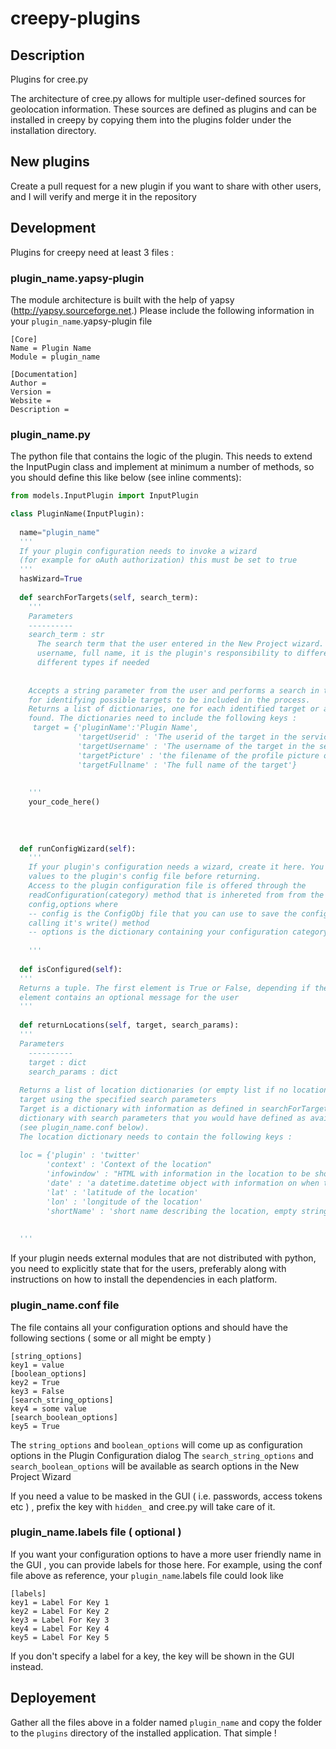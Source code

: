 creepy-plugins
==============


## Description
Plugins for cree.py

The architecture of cree.py allows for multiple user-defined sources for geolocation information. These
sources are defined as plugins and can be installed in creepy by copying them into the plugins folder under
the installation directory. 


## New plugins

Create a pull request for a new plugin if you want to share with other users, and I will verify and merge it in the repository


## Development

Plugins for creepy need at least 3 files :

### plugin_name.yapsy-plugin

The module architecture is built with the help of yapsy (http://yapsy.sourceforge.net.)
Please include the following information in your `plugin_name`.yapsy-plugin file
```
[Core]
Name = Plugin Name
Module = plugin_name

[Documentation]
Author = 
Version = 
Website = 
Description = 
```

### plugin_name.py

The python file that contains the logic of the plugin. This needs to extend the InputPugin class and implement at minimum a number of methods, so you should define this like below (see inline comments): 

```python
from models.InputPlugin import InputPlugin

class PluginName(InputPlugin):
  
  name="plugin_name"
  '''
  If your plugin configuration needs to invoke a wizard 
  (for example for oAuth authorization) this must be set to true
  '''
  hasWizard=True
  
  def searchForTargets(self, search_term):
    '''
    Parameters
    ----------
    search_term : str
      The search term that the user entered in the New Project wizard. It could be a mail, id, 
      username, full name, it is the plugin's responsibility to differentiate between 
      different types if needed
      
      
    Accepts a string parameter from the user and performs a search in the respective service/source
    for identifying possible targets to be included in the process.
    Returns a list of dictionaries, one for each identified target or an empty list if no results were
    found. The dictionaries need to include the following keys :
     target = {'pluginName':'Plugin Name',
               'targetUserid' : 'The userid of the target in the service/source',
               'targetUsername' : 'The username of the target in the service/source',
               'targetPicture' : 'the filename of the profile picture of the target ( profile_pic_targetUserid )',
               'targetFullname' : 'The full name of the target'}
               
    
    '''
    your_code_here()
    
    
    
    
  def runConfigWizard(self):
    '''
    If your plugin's configuration needs a wizard, create it here. You need to save the configuration
    values to the plugin's config file before returning.
    Access to the plugin configuration file is offered through the 
    readConfiguration(category) method that is inhereted from from the InputPlugin. This returns a tuple
    config,options where 
    -- config is the ConfigObj file that you can use to save the configuration by 
    calling it's write() method
    -- options is the dictionary containing your configuration category options.
    
    '''
    
  def isConfigured(self):
  '''
  Returns a tuple. The first element is True or False, depending if the plugin is configured or not. The second
  element contains an optional message for the user
  '''
  
  def returnLocations(self, target, search_params):
  '''
  Parameters
    ----------
    target : dict
    search_params : dict
    
  Returns a list of location dictionaries (or empty list if no locations were found) for the specified 
  target using the specified search parameters
  Target is a dictionary with information as defined in searchForTargets and search_params is a 
  dictionary with search parameters that you would have defined as available in your configuration file
  (see plugin_name.conf below). 
  The location dictionary needs to contain the following keys : 
  
  loc = {'plugin' : 'twitter'
        'context' : 'Context of the location" 
        'infowindow' : "HTML with information in the location to be shown in the infoWindow on the map"
        'date' : 'a datetime.datetime object with information on when the gelocation was created' 
        'lat' : 'latitude of the location'
        'lon' : 'longitude of the location'
        'shortName' : 'short name describing the location, empty string if not available'}
        
      
  '''
```

If your plugin needs external modules that are not distributed with python, you need to explicitly state that for
the users, preferably along with instructions on how to install the dependencies in each platform. 


### plugin_name.conf file

The file contains all your configuration options and should have the following sections ( some or all might be empty )
```
[string_options]
key1 = value
[boolean_options]
key2 = True
key3 = False
[search_string_options]
key4 = some value
[search_boolean_options]
key5 = True

```

The `string_options` and `boolean_options`  will come up as configuration options in the Plugin Configuration dialog
The `search_string_options` and `search_boolean_options` will be available as search options in the New Project Wizard

If you need a value to be masked in the GUI ( i.e. passwords, access tokens etc ) , prefix the key with `hidden_` and
cree.py will take care of it. 

### plugin_name.labels file ( optional ) 

If you want your configuration options to have a more user friendly name in the GUI , you can provide labels for those 
here. For example, using the conf file above as reference, your `plugin_name`.labels file could look like 
```
[labels]
key1 = Label For Key 1
key2 = Label For Key 2
key3 = Label For Key 3
key4 = Label For Key 4
key5 = Label For Key 5
```
If you don't specify a label for a key, the key will be shown in the GUI instead. 


## Deployement 

Gather all the files above in a folder named `plugin_name` and copy the folder to the `plugins` directory of the installed application. That simple ! 

